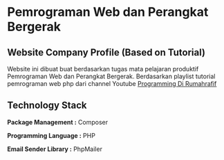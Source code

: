 # Pemrograman Web dan Perangkat Bergerak
## Website Company Profile (Based on Tutorial)
Website ini dibuat buat berdasarkan tugas mata pelajaran produktif Pemrograman Web dan Perangkat Bergerak. Berdasarkan playlist tutorial pemrograman web php dari channel Youtube [Programming Di Rumahrafif](https://www.youtube.com/@dirumahrafif)

## Technology Stack
**Package Management :** Composer

**Programming Language :** PHP

**Email Sender Library :** PhpMailer
